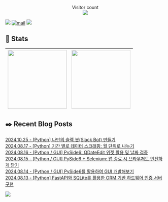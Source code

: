 
<p align="center">
    Visitor count<br>
    <img src="https://profile-counter.glitch.me/JaehyoJJAng/count.svg" />
</p>

[<img src="https://img.shields.io/badge/My BLOG-%23009639?style=for-the-badge&logo=Bloglovin&logoColor=white">][blog] [![mail](https://img.shields.io/badge/MAIL-Aff230?style=for-the-badge&logo=GMAIL&logoColor=%23000005)](mailto:yshrim12@naver.com) [<img src="https://img.shields.io/badge/jaehyo-7289da?style=for-the-badge&logo=DISCORD&logoColor=fff">][discord]

[blog]: https://jaehyojjang.github.io
[discord]: https://discord.gg/rm2y7rZmBS

## 💜 Stats

| [<img src="https://github-readme-stats.vercel.app/api?username=JaehyoJJAng&theme=onedark&hide_border=true&count_private=true" height="185" />](https://github.com/anuraghazra/github-readme-stats) |[<img src="https://streak-stats.demolab.com/?user=JaehyoJJAng&theme=dark" height="185" />](https://git.io/streak-stats)
| ------ | ------ |

## ✒️ Recent Blog Posts
[2024.10.25 - [Python] 나만의 슬랙 봇(Slack Bot) 만들기](https://jaehyojjang.dev/language/python/2024-10-25-slack-bot/) <br/>
[2024.08.17 - [Python] 기간 별로 데이터 스크래핑: 월 단위로 나누기](https://jaehyojjang.dev/language/python/2024-08-17-dateutil/) <br/>
[2024.08.16 - [Python / GUI] PySide6: QDateEdit 위젯 활용 및 날짜 검증](https://jaehyojjang.dev/language/python/2024-08-16-PySide6-date-widget/) <br/>
[2024.08.15 - [Python / GUI] PySide6 + Selenium: 앱 종료 시 브라우저도 안전하게 닫기](https://jaehyojjang.dev/language/python/2024-08-15-PySide6-selenium/) <br/>
[2024.08.14 - [Python / GUI] PySide6를 활용하여 GUI 개발해보기](https://jaehyojjang.dev/language/python/2024-08-14-PySide6/) <br/>
[2024.08.13 - [Python] FastAPI와 SQLite를 활용한 ORM 기반 하드웨어 인증 서버 구현](https://jaehyojjang.dev/language/python/2024-08-13-auth-api/) <br/>


<img src="https://img.shields.io/badge/최근%20배포일-2024/11/05_00:24-%23121212?style=flat">